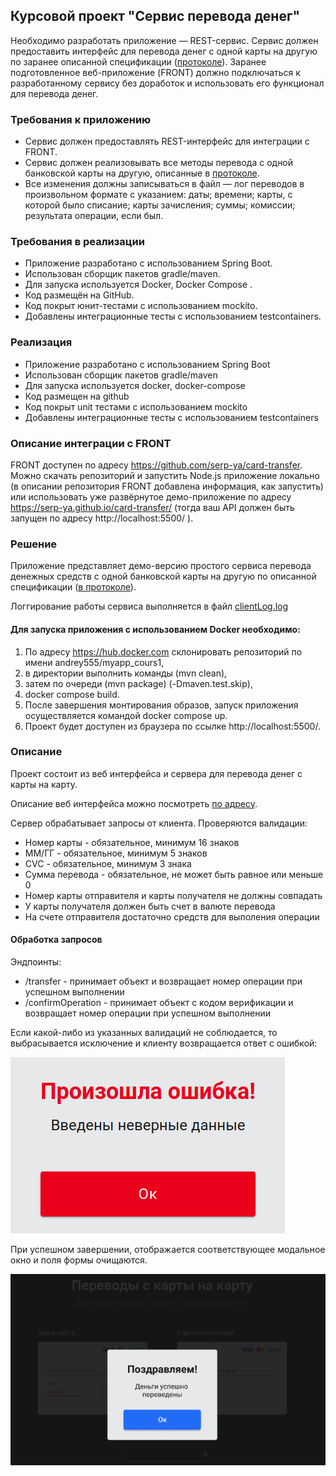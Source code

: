 ## Курсовой проект "Сервис перевода денег"

Необходимо разработать приложение — REST-сервис. Сервис должен предоставить интерфейс для перевода денег с одной карты на другую по заранее описанной спецификации ([протоколе](<Update MoneyTransferServiceSpecification.yaml>)).
Заранее подготовленное веб-приложение (FRONT) должно подключаться к разработанному сервису без доработок и использовать его функционал для перевода денег.

### Требования к приложению

- Сервис должен предоставлять REST-интерфейс для интеграции с FRONT.
- Сервис должен реализовывать все методы перевода с одной банковской карты на другую, описанные в  [протоколе](<Update MoneyTransferServiceSpecification.yaml>).
- Все изменения должны записываться в файл — лог переводов в произвольном формате с указанием:
даты; времени; карты, с которой было списание; карты зачисления; суммы; комиссии; результата операции, если был.

### Требования в реализации

- Приложение разработано с использованием Spring Boot.
- Использован сборщик пакетов gradle/maven.
- Для запуска используется Docker, Docker Compose .
- Код размещён на GitHub.
- Код покрыт юнит-тестами с использованием mockito.
- Добавлены интеграционные тесты с использованием testcontainers.

### Реализация

- Приложение разработано с использованием Spring Boot
- Использован сборщик пакетов gradle/maven
- Для запуска используется docker, docker-compose
- Код размещен на github
- Код покрыт unit тестами с использованием mockito
- Добавлены интеграционные тесты с использованием testcontainers

### Описание интеграции с FRONT

FRONT доступен по адресу https://github.com/serp-ya/card-transfer. Можно скачать репозиторий и запустить Node.js приложение локально (в описании репозитория FRONT добавлена информация, как запустить) или использовать уже развёрнутое демо-приложение по адресу https://serp-ya.github.io/card-transfer/ (тогда ваш API должен быть запущен по адресу http://localhost:5500/ ).

### Решение

Приложение представляет демо-версию простого сервиса перевода денежных средств с одной банковской карты на другую по описанной спецификации ([в протоколе](<Update MoneyTransferServiceSpecification.yaml>)). 

Логгирование работы сервиса выполняется в файл [clientLog.log](src/main/resources/static/clientLog.log)


#### Для запуска приложения с использованием Docker необходимо:
1. По адресу https://hub.docker.com  склонировать репозиторий по имени andrey555/myapp_cours1,
2. в директории  выполнить команды (mvn clean),
3. затем по очереди (mvn package)  (-Dmaven.test.skip),
4. docker compose build.
5. После завершения монтирования образов, запуск приложения осуществляется командой docker compose up.
6. Проект будет доступен из браузера по ссылке http://localhost:5500/.


### Описание

Проект состоит из веб интерфейса и сервера для перевода денег с карты на карту.

Описание веб интерфейса можно посмотреть [по адресу](https://github.com/PoddubniySerg/MoneyTransferApp/blob/master/WebClient/card-transfer-master/README.md).

Сервер обрабатывает запросы от клиента. Проверяются валидации:
- Номер карты - обязательное, минимум 16 знаков
- ММ/ГГ - обязательное, минимум 5 знаков
- CVC - обязательное, минимум 3 знака
- Сумма перевода - обязательное, не может быть равное или меньше 0
- Номер карты отправителя и карты получателя не должны совпадать
- У карты получателя должен быть счет в валюте перевода
- На счете отправителя достаточно средств для выполения операции

#### Обработка запросов

Эндпоинты:
- /transfer - принимает объект и возвращает номер операции при успешном выполнении
- /confirmOperation - принимает объект с кодом верификации и возвращает номер операции при успешном выполнении
  
Если какой-либо из указанных валидаций не соблюдается, то выбрасывается исключение и клиенту возвращается ответ с ошибкой:

![alt text](image.png)

При успешном завершении, отображается соответствующее модальное окно и поля формы очищаются.

![alt text](image-1.png)


